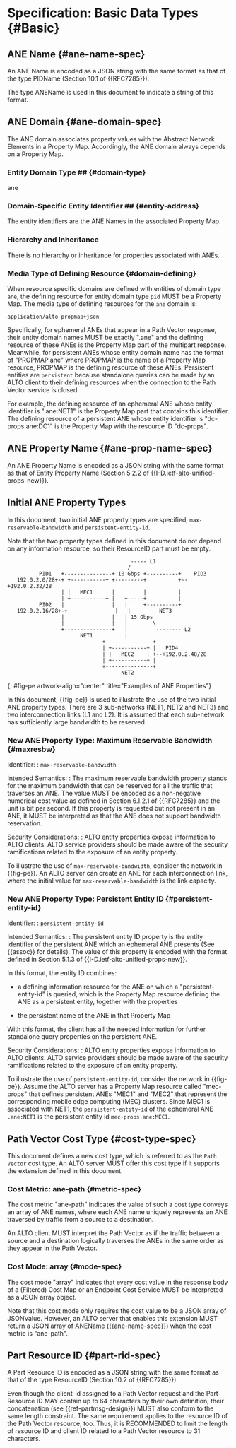 # Specification: Basic Data Types {#Basic}

## ANE Name {#ane-name-spec}

An ANE Name is encoded as a JSON string with the same format as that of the type
PIDName (Section 10.1 of {{RFC7285}}).

The type ANEName is used in this document to indicate a string of this
format.

## ANE Domain {#ane-domain-spec}

The ANE domain associates property values with the Abstract Network Elements in
a Property Map. Accordingly, the ANE domain always depends on a Property Map.

### Entity Domain Type ## {#domain-type}

ane

### Domain-Specific Entity Identifier ## {#entity-address}

The entity identifiers are the ANE Names in the associated Property Map.

### Hierarchy and Inheritance

There is no hierarchy or inheritance for properties associated with ANEs.

### Media Type of Defining Resource {#domain-defining}

When resource specific domains are defined with entities of domain type `ane`,
the defining resource for entity domain type `pid` MUST be a Property Map. The
media type of defining resources for the `ane` domain is:

    application/alto-propmap+json

Specifically, for ephemeral ANEs that appear in a Path Vector response, their
entity domain names MUST be exactly ".ane" and the defining resource of these
ANEs is the Property Map part of the multipart response. Meanwhile, for
persistent ANEs whose entity domain name has the format of "PROPMAP.ane" where
PROPMAP is the name of a Property Map resource, PROPMAP is the defining resource
of these ANEs. Persistent entities are `persistent` because standalone queries
can be made by an ALTO client to their defining resources when the connection to
the Path Vector service is closed.

For example, the defining resource of an ephemeral ANE whose entity identifier
is ".ane:NET1" is the Property Map part that contains this identifier. The
defining resource of a persistent ANE whose entity identifier is
"dc-props.ane:DC1" is the Property Map with the resource ID "dc-props".


## ANE Property Name {#ane-prop-name-spec}

An ANE Property Name is encoded as a JSON string with the same format as that of
Entity Property Name (Section 5.2.2 of {{I-D.ietf-alto-unified-props-new}}).

## Initial ANE Property Types

In this document, two initial ANE property types are specified,
`max-reservable-bandwidth` and `persistent-entity-id`.

Note that the two property types defined in this document do not depend on any
information resource, so their ResourceID part must be empty.

~~~~~~~~~~ drawing
                                       ----- L1
                                      /
          PID1   +---------------+ 10 Gbps +----------+    PID3
   192.0.2.0/28+-+ +-----------+ +---------+          +--+192.0.2.32/28
                 | |   MEC1    | |         |          |
                 | +-----------+ |   +-----+          |
          PID2   |               |   |     +----------+
   192.0.2.16/28+-+               |   |         NET3
                 |               |   | 15 Gbps
                 |               |   |        \
                 +---------------+   |         -------- L2
                       NET1          |
                              +---------------+
                              | +-----------+ |   PID4
                              | |   MEC2    | +--+192.0.2.48/28
                              | +-----------+ |
                              +---------------+
                                    NET2
~~~~~~~~~~
{: #fig-pe artwork-align="center" title="Examples of ANE Properties"}

In this document, {{fig-pe}} is used to illustrate the use of the two initial
ANE property types. There are 3 sub-networks (NET1, NET2 and NET3) and two
interconnection links (L1 and L2). It is assumed that each sub-network has
sufficiently large bandwidth to be reserved.

### New ANE Property Type: Maximum Reservable Bandwidth {#maxresbw}

Identifier:
: `max-reservable-bandwidth`

Intended Semantics:
: The maximum reservable bandwidth property stands for the maximum bandwidth
  that can be reserved for all the traffic that traverses an ANE. The value MUST
  be encoded as a non-negative numerical cost value as defined in Section
  6.1.2.1 of {{RFC7285}} and the unit is bit per second. If this property is
  requested but not present in an ANE, it MUST be interpreted as that the ANE
  does not support bandwidth reservation.

Security Considerations:
: ALTO entity properties expose information to ALTO clients. ALTO service
  providers should be made aware of the security ramifications related to the
  exposure of an entity property.

To illustrate the use of `max-reservable-bandwidth`, consider the network in
{{fig-pe}}. An ALTO server can create an ANE for each interconnection link,
where the initial value for `max-reservable-bandwidth` is the link capacity.

### New ANE Property Type: Persistent Entity ID {#persistent-entity-id}

Identifier:
: `persistent-entity-id`

Intended Semantics:
: The persistent entity ID property is the entity identifier of the persistent
  ANE which an ephemeral ANE presents (See {{assoc}} for details). The value of
  this property is encoded with the format defined in Section 5.1.3 of
  {{I-D.ietf-alto-unified-props-new}}.

  In this format, the entity ID combines:

  - a defining information resource for the ANE on which a
    "persistent-entity-id" is queried, which is the Property Map resource
    defining the ANE as a persistent entity, together with the properties

  - the persistent name of the ANE in that Property Map

  With this format, the client has all the needed information for further
  standalone query properties on the persistent ANE.

Security Considerations:
: ALTO entity properties expose information to ALTO clients. ALTO service
  providers should be made aware of the security ramifications related to the
  exposure of an entity property.

To illustrate the use of `persistent-entity-id`, consider the network in
{{fig-pe}}. Assume the ALTO server has a Property Map resource called
"mec-props" that defines persistent ANEs "MEC1" and "MEC2" that represent the
corresponding mobile edge computing (MEC) clusters. Since MEC1 is associated
with NET1, the `persistent-entity-id` of the ephemeral ANE `.ane:NET1` is the
persistent entity id `mec-props.ane:MEC1`.

## Path Vector Cost Type {#cost-type-spec}

This document defines a new cost type, which is referred to as the `Path Vector`
cost type. An ALTO server MUST offer this cost type if it supports the extension
defined in this document.

### Cost Metric: ane-path {#metric-spec}

The cost metric "ane-path" indicates the value of such a cost type conveys an
array of ANE names, where each ANE name uniquely represents an ANE traversed by
traffic from a source to a destination.

An ALTO client MUST interpret the Path Vector as if the traffic between a source
and a destination logically traverses the ANEs in the same order as they appear
in the Path Vector.

### Cost Mode: array {#mode-spec}

The cost mode "array" indicates that every cost value in the response body of a
(Filtered) Cost Map or an Endpoint Cost Service MUST be interpreted as a JSON
array object.

Note that this cost mode only requires the cost value to be a JSON array of
JSONValue. However, an ALTO server that enables this extension MUST return a
JSON array of ANEName ({{ane-name-spec}}) when the cost metric is
"ane-path".

## Part Resource ID {#part-rid-spec}

A Part Resource ID is encoded as a JSON string with the same format as that of the
type ResourceID (Section 10.2 of {{RFC7285}}).

Even though the client-id assigned to a Path Vector request and the Part
Resource ID MAY contain up to 64 characters by their own definition, their
concatenation (see {{ref-partmsg-design}}) MUST also conform to the same length
constraint. The same requirement applies to the resource ID of the Path Vector
resource, too. Thus, it is RECOMMENDED to limit the length of resource ID and
client ID related to a Path Vector resource to 31 characters.
